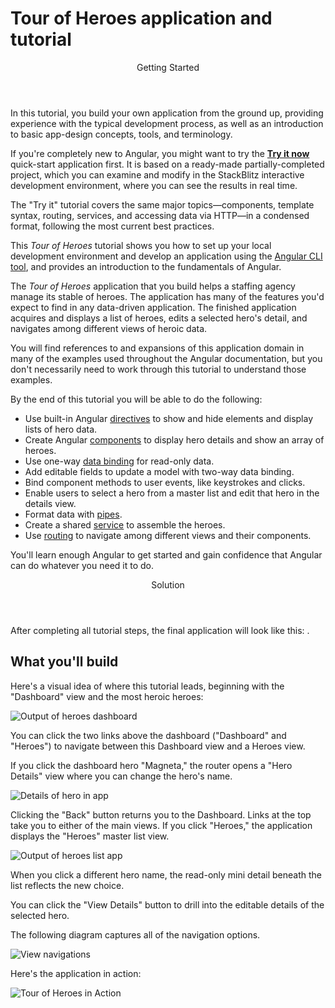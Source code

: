 <h1 class="no-toc">Tour of Heroes application and tutorial</h1>

<div class="callout is-helpful">
<header>Getting Started</header>

In this tutorial, you build your own application from the ground up, providing experience with the typical development process, as well as an introduction to basic app-design concepts, tools, and terminology.

If you're completely new to Angular, you might want to try the [**Try it now**](start) quick-start application first.
It is based on a ready-made  partially-completed project, which you can examine and modify in the StackBlitz interactive development environment, where you can see the results in real time.

The "Try it" tutorial covers the same major topics&mdash;components, template syntax, routing, services, and accessing data via HTTP&mdash;in a condensed format, following the most current best practices.

</div>

This _Tour of Heroes_ tutorial shows you how to set up your local development environment and develop an application using the [Angular CLI tool](cli "CLI command reference"), and provides an introduction to the fundamentals of Angular.

The _Tour of Heroes_ application that you build helps a staffing agency manage its stable of heroes.
The application has many of the features you'd expect to find in any data-driven application.
The finished application acquires and displays a list of heroes, edits a selected hero's detail, and navigates among different views of heroic data.

You will find references to and expansions of this application domain in many of the examples used throughout the Angular documentation, but you don't necessarily need to work through this tutorial to understand those examples.

By the end of this tutorial you will be able to do the following:

* Use built-in Angular [directives](guide/glossary#directive "Directives definition") to show and hide elements and display lists of hero data.
* Create Angular [components](guide/glossary#component "Components definition") to display hero details and show an array of heroes.
* Use one-way [data binding](guide/glossary#data-binding "Data binding definition") for read-only data.
* Add editable fields to update a model with two-way data binding.
* Bind component methods to user events, like keystrokes and clicks.
* Enable users to select a hero from a master list and edit that hero in the details view.
* Format data with [pipes](guide/glossary#pipe "Pipe definition").
* Create a shared [service](guide/glossary#service "Service definition") to assemble the heroes.
* Use [routing](guide/glossary#router "Router definition") to navigate among different views and their components.

You'll learn enough Angular to get started and gain confidence that
Angular can do whatever you need it to do.

<div class="callout is-helpful">
<header>Solution</header>

After completing all tutorial steps, the final application will look like this: <live-example name="toh-pt6"></live-example>.

</div>

## What you'll build

Here's a visual idea of where this tutorial leads, beginning with the "Dashboard"
view and the most heroic heroes:

<div class="lightbox">
  <img src='generated/images/guide/toh/heroes-dashboard-1.png' alt="Output of heroes dashboard">
</div>

You can click the two links above the dashboard ("Dashboard" and "Heroes")
to navigate between this Dashboard view and a Heroes view.

If you click the dashboard hero "Magneta," the router opens a "Hero Details" view
where you can change the hero's name.

<div class="lightbox">
  <img src='generated/images/guide/toh/hero-details-1.png' alt="Details of hero in app">
</div>

Clicking the "Back" button returns you to the Dashboard.
Links at the top take you to either of the main views.
If you click "Heroes," the application displays the "Heroes" master list view.


<div class="lightbox">
  <img src='generated/images/guide/toh/heroes-list-2.png' alt="Output of heroes list app">
</div>

When you click a different hero name, the read-only mini detail beneath the list reflects the new choice.

You can click the "View Details" button to drill into the
editable details of the selected hero.

The following diagram captures all of the navigation options.

<div class="lightbox">
  <img src='generated/images/guide/toh/nav-diagram.png' alt="View navigations">
</div>

Here's the application in action:

<div class="lightbox">
  <img src='generated/images/guide/toh/toh-anim.gif' alt="Tour of Heroes in Action">
</div>
